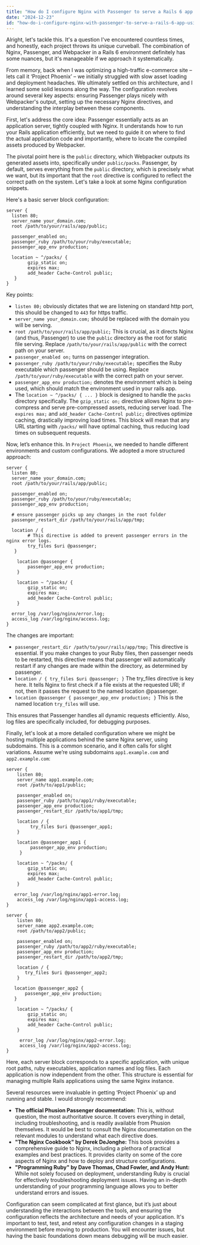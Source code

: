 ```yaml
---
title: "How do I configure Nginx with Passenger to serve a Rails 6 app using Webpacker?"
date: "2024-12-23"
id: "how-do-i-configure-nginx-with-passenger-to-serve-a-rails-6-app-using-webpacker"
---
```


Alright, let's tackle this. It's a question I've encountered countless times, and honestly, each project throws its unique curveball. The combination of Nginx, Passenger, and Webpacker in a Rails 6 environment definitely has some nuances, but it's manageable if we approach it systematically.

From memory, back when I was optimizing a high-traffic e-commerce site – lets call it ‘Project Phoenix’ – we initially struggled with slow asset loading and deployment headaches. We ultimately settled on this architecture, and I learned some solid lessons along the way. The configuration revolves around several key aspects: ensuring Passenger plays nicely with Webpacker's output, setting up the necessary Nginx directives, and understanding the interplay between these components.

First, let's address the core idea: Passenger essentially acts as an application server, tightly coupled with Nginx. It understands how to run your Rails application efficiently, but we need to guide it on where to find the actual application code and importantly, where to locate the compiled assets produced by Webpacker.

The pivotal point here is the `public` directory, which Webpacker outputs its generated assets into, specifically under `public/packs`. Passenger, by default, serves everything from the `public` directory, which is precisely what we want, but its important that the `root` directive is configured to reflect the correct path on the system. Let's take a look at some Nginx configuration snippets.

Here's a basic server block configuration:

```nginx
server {
  listen 80;
  server_name your_domain.com;
  root /path/to/your/rails/app/public;

  passenger_enabled on;
  passenger_ruby /path/to/your/ruby/executable;
  passenger_app_env production;

  location ~ ^/packs/ {
        gzip_static on;
        expires max;
        add_header Cache-Control public;
   }
}
```

Key points:

*   `listen 80;` obviously dictates that we are listening on standard http port, this should be changed to `443` for https traffic.
*   `server_name your_domain.com;` should be replaced with the domain you will be serving.
*   `root /path/to/your/rails/app/public;` This is crucial, as it directs Nginx (and thus, Passenger) to use the `public` directory as the root for static file serving. Replace `/path/to/your/rails/app/public` with the correct path on your server.
*   `passenger_enabled on;` turns on passenger integration.
*   `passenger_ruby /path/to/your/ruby/executable;` specifies the Ruby executable which passenger should be using. Replace `/path/to/your/ruby/executable` with the correct path on your server.
*   `passenger_app_env production;` denotes the environment which is being used, which should match the environment used in your rails app.
*   The `location ~ ^/packs/ { ... }` block is designed to handle the `packs` directory specifically. The `gzip_static on;` directive allows Nginx to pre-compress and serve pre-compressed assets, reducing server load. The `expires max;` and `add_header Cache-Control public;` directives optimize caching, drastically improving load times. This block will mean that any URL starting with `/packs/` will have optimal caching, thus reducing load times on subsequent requests.

Now, let’s enhance this. In `Project Phoenix`, we needed to handle different environments and custom configurations. We adopted a more structured approach:

```nginx
server {
  listen 80;
  server_name your_domain.com;
  root /path/to/your/rails/app/public;

  passenger_enabled on;
  passenger_ruby /path/to/your/ruby/executable;
  passenger_app_env production;
  
  # ensure passenger picks up any changes in the root folder
  passenger_restart_dir /path/to/your/rails/app/tmp;
  
  location / {
        # This directive is added to prevent passenger errors in the nginx error logs.
        try_files $uri @passenger;
   }

    location @passenger {
        passenger_app_env production;
    }
  
    location ~ ^/packs/ {
        gzip_static on;
        expires max;
        add_header Cache-Control public;
    }

  error_log /var/log/nginx/error.log;
  access_log /var/log/nginx/access.log;
}
```

The changes are important:

*   `passenger_restart_dir /path/to/your/rails/app/tmp;` This directive is essential. If you make changes to your Ruby files, then passenger needs to be restarted, this directive means that passenger will automatically restart if any changes are made within the directory, as determined by passenger.
*   `location / { try_files $uri @passenger; }` The try_files directive is key here. It tells Nginx to first check if a file exists at the requested URI; if not, then it passes the request to the named location @passenger.
*  `location @passenger { passenger_app_env production; }` This is the named location `try_files` will use.

This ensures that Passenger handles all dynamic requests efficiently. Also, log files are specifically included, for debugging purposes.

Finally, let's look at a more detailed configuration where we might be hosting multiple applications behind the same Nginx server, using subdomains. This is a common scenario, and it often calls for slight variations. Assume we’re using subdomains `app1.example.com` and `app2.example.com`:

```nginx
server {
    listen 80;
    server_name app1.example.com;
    root /path/to/app1/public;

    passenger_enabled on;
    passenger_ruby /path/to/app1/ruby/executable;
    passenger_app_env production;
    passenger_restart_dir /path/to/app1/tmp;

    location / {
         try_files $uri @passenger_app1;
    }

    location @passenger_app1 {
         passenger_app_env production;
     }

    location ~ ^/packs/ {
        gzip_static on;
        expires max;
        add_header Cache-Control public;
    }
     
   error_log /var/log/nginx/app1-error.log;
    access_log /var/log/nginx/app1-access.log;
}

server {
    listen 80;
    server_name app2.example.com;
    root /path/to/app2/public;

    passenger_enabled on;
    passenger_ruby /path/to/app2/ruby/executable;
    passenger_app_env production;
    passenger_restart_dir /path/to/app2/tmp;

    location / {
       try_files $uri @passenger_app2;
    }

   location @passenger_app2 {
       passenger_app_env production;
   }

    location ~ ^/packs/ {
        gzip_static on;
        expires max;
        add_header Cache-Control public;
    }
    
     error_log /var/log/nginx/app2-error.log;
     access_log /var/log/nginx/app2-access.log;
}
```

Here, each server block corresponds to a specific application, with unique root paths, ruby executables, application names and log files. Each application is now independent from the other. This structure is essential for managing multiple Rails applications using the same Nginx instance.

Several resources were invaluable in getting ‘Project Phoenix’ up and running and stable. I would strongly recommend:

*   **The official Phusion Passenger documentation:** This is, without question, the most authoritative source. It covers everything in detail, including troubleshooting, and is readily available from Phusion themselves. It would be best to consult the Nginx documentation on the relevant modules to understand what each directive does.
*   **"The Nginx Cookbook" by Derek DeJonghe:** This book provides a comprehensive guide to Nginx, including a plethora of practical examples and best practices. It provides clarity on some of the core aspects of Nginx and how to deploy and structure configurations.
*   **"Programming Ruby" by Dave Thomas, Chad Fowler, and Andy Hunt:** While not solely focused on deployment, understanding Ruby is crucial for effectively troubleshooting deployment issues. Having an in-depth understanding of your programming language allows you to better understand errors and issues.

Configuration can seem complicated at first glance, but it’s just about understanding the interactions between the tools, and ensuring the configuration reflects the architecture and needs of your application. It's important to test, test, and retest any configuration changes in a staging environment before moving to production. You will encounter issues, but having the basic foundations down means debugging will be much easier.
